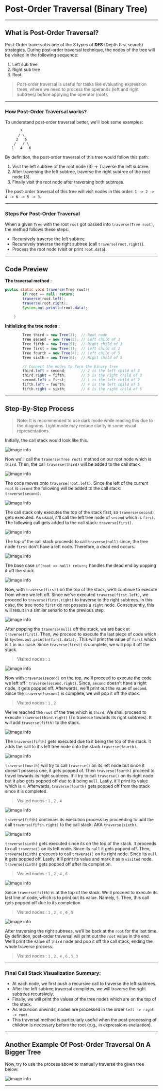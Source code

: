 # Post-Order Traversal (Binary Tree)
---

## What is Post-Order Traversal?
Post-Order traversal is one of the 3 types of **DFS** (Depth first search) strategies. During post-order traversal technique, the nodes of the tree will be visited in the following sequence:

1. Left sub tree
2. Right sub tree
3. Root

> Post-order traversal is useful for tasks like evaluating expression trees, where we need to process the operands (left and right subtrees) before applying the operator (root).
---

### How Post-Order Traversal works?

To understand post-order traversal better, we'll look some examples: 
```
       3
      / \
     2   5
    /   / \
   1   4   6
```

By definition, the post-order traversal of this tree would follow this path:
1. Visit the left subtree of the root node (3) → Traverse the left subtree.
2. After traversing the left subtree, traverse the right subtree of the root node (3).
3. Finally visit the root node after traversing both subtrees.

The post-order traversal of this tree will visit nodes in this order: `1 -> 2 -> 4 -> 6 -> 5 -> 3`.

---
### Steps For Post-Order Traversal

When a given `Tree` with the root `root` got passed into `traverse(Tree root)`, the method follows these steps:

- Recursively traverse the left subtree.
- Recursively traverse the right subtree (call `traverse(root.right)`).
- Process the root node (visit or print `root.data`).

---

## Code Preview

**The traversal method** : 

```Java
public static void traverse(Tree root){
        if(root == null) return;
        traverse(root.left);
        traverse(root.right);
        System.out.println(root.data);
        
    }
```

**Initializing the tree nodes** : 

``` Java
        Tree third = new Tree(3);  // Root node
        Tree second = new Tree(2); // Left child of 3
        Tree fifth = new Tree(5);  // Right child of 3
        Tree first = new Tree(1);  // Left child of 2
        Tree fourth = new Tree(4); // Left child of 5
        Tree sixth = new Tree(6);  // Right child of 5

        // Connect the nodes to form the binary tree
        third.left = second;       // 2 is the left child of 3
        third.right = fifth;       // 5 is the right child of 3
        second.left = first;       // 1 is the left child of 2
        fifth.left = fourth;       // 4 is the left child of 5
        fifth.right = sixth;       // 6 is the right child of 5


```

---

## Step-By-Step Process

> Note: It is recommended to use dark mode while reading this due to the diagrams. Light mode may reduce clarity in some visual representations.

Initially, the call stack would look like this.

![image info](./Pictures/EmptyCallStack.png) 

Now we'll call the `traverse(Tree root)` method on our root node which is `third`. Then, the call `traverse(third)` will be added to the call stack.

![image info](./Pictures/CallStackSecondStep.png)

The code moves onto `traverse(root.left)`. Since the left of the current `root` is `second` the following will be added to the call stack: `traverse(second)`.

![image info](./Pictures/CallStackThirdStep.png)

The call stack only executes the top of the stack first, so `traverse(second)` gets executed. As usual, it'll call the left tree node of `second` which is `first`. The following call gets added to the call stack: `traverse(first)`.

![image info](./Pictures/CallStackFourthStep.png)

The top of the call stack proceeds to call `traverse(null)` since, the tree node `first` don't have a left node. Therefore, a dead end occurs.

![image info](./Pictures/FifthStep.png)

The base case `if(root == null) return;` handles the dead end by popping it off the stack.

![image info](./Pictures/SixthStep.png)

Now, with `traverse(first)` on the top of the stack, we'll continue to execute from where we left off. Since we've executed `traverse(first.left)`, we proceed to `traverse(first.right)` to traverse to the right subtrees. In this case, the tree node `first` do not possess a `right` node. Consequently, this will result in a similar senario to the previous step.

![image info](./Pictures/SeventhStep.png)

After popping the `traverse(null)` off the stack, we are back at `traverse(first)`. Then, we proceed to execute the last piece of code which is `System.out.println(first.data);`. This will print the value of `first` which is `1` in our case. Since `traverse(first)` is complete, we will pop it off the stack.

> Visited nodes : `1` 

![image info](./Pictures/EigthStep.png)

Now with `traverse(second)` on the top, we'll proceed to execute the code we left off : `traverse(second.right)`. Since, `second` doesn't have a right node, it gets popped off. Afterwards, we'll print out the value of `second`. Since the `traverse(second)` is complete, we will pop it off the stack.

> Visited nodes : `1` , `2` 


We've reached the `root` of the tree which is `third`. We  shall proceed to execute `traverse(third.right)` (To traverse towards its right subtrees). It will add `traverse(fifth)` to the stack.

![image info](./Pictures/NinthStep.png)

The `traverse(fifth)` gets executed due to it being the top of the stack. It adds the call to it's left tree node onto the stack.`traverse(fourth)`.

![image info](./Pictures/TenthStep.png)

`traverse(fourth)` will try to call `traverse()` on its left node but since it doesn't possess one, it gets popped of. Then `traverse(fourth)` proceed to travel towards its right subtrees. It'll try to call `traverse()` on its right node but it also gets popped off due to it being `null`. Lastly, it'll print its value which is `4`. Afterwards, `traverse(fourth)` gets popped off from the stack since it is completed.

> Visited nodes : `1` , `2` , `4`

![image info](./Pictures/Eleventz.png)

`traverse(fifth)` continues its execution process by proceeding to add the call `traverse(fifth.right)` to the call stack. AKA `traverse(sixth)`.

![image info](./Pictures/TwelveStep.png)

`traverse(sixth)` gets executed since its on the top of the stack. It proceeds to call `traverse()` on its left node. Since its `null` it gets popped off. Then, `traverse(sixth)` proceeds to call `traverse()` on its right node. Since its `null` it gets popped off. Lastly, it'll print its value and mark it as a `visited` node. `traverse(sixth)` gets popped off after its completion.

>Visited nodes : `1` , `2` , `4` , `6`

![image info](./Pictures/Eleventz.png)

Since `traverse(fifth)` is at the top of the stack. We'll proceed to execute its last line of code, which is to print out its value. Namely, `5`. Then, this call gets popped off due to its completion.

>Visited nodes : `1` , `2` , `4` , `6` , `5`

![image info](./Pictures/CallStackSecondStep.png)

After traversing the right subtrees, we'll be back at the `root` for the last time. By definition, post-order traversal will print out the `root` value in the end. We'll print the value of `third` node and pop it off the call stack, ending the whole traverse process.

>Visited nodes : `1` , `2` , `4` , `6` , `5`, `3`
---
### Final Call Stack Visualization Summary:
- At each node, we first push a recursive call to traverse the left subtrees.
- After the left subtree traversal completes, we will traverse the right subtrees recursively.
- Finally, we will print the values of the tree nodes which are on the top of the stack.
- As recursion unwinds, nodes are processed in the order `left -> right -> root`.
- This traversal method is particularly useful when the post-processing of children is necessary before the root (e.g., in expressions evaluation).

---

## Another Example Of Post-Order Traversal On A Bigger Tree
Now, try to use the process above to manually traverse the given tree below: 

![image info](./Pictures/PostOrderExample.png)

---